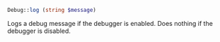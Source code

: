 ```php
Debug::log (string $message)
```

Logs a debug message if the debugger is enabled. Does nothing if the debugger is disabled.